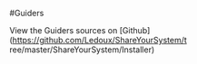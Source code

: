 
#Guiders




<!--
FrozenIsBool False
-->

View the Guiders sources on [Github](https://github.com/Ledoux/ShareYourSystem/t
ree/master/ShareYourSystem/Installer)


